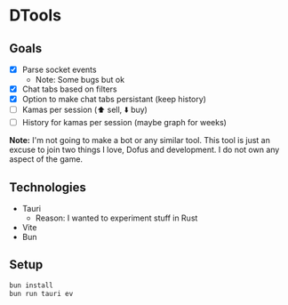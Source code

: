 # DTools

## Goals

- [x] Parse socket events
  - Note: Some bugs but ok
- [x] Chat tabs based on filters
- [x] Option to make chat tabs persistant (keep history)
- [ ] Kamas per session (⬆️ sell, ⬇️ buy)
- [ ] History for kamas per session (maybe graph for weeks)

**Note:**
I'm not going to make a bot or any similar tool.
This tool is just an excuse to join two things I love, Dofus and development.
I do not own any aspect of the game.

## Technologies

- Tauri
  - Reason: I wanted to experiment stuff in Rust
- Vite
- Bun

## Setup

```sh
bun install
bun run tauri ev
```
